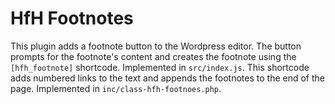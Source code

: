 # HfH Footnotes

This plugin adds a footnote button to the Wordpress editor.
The button prompts for the footnote's content and creates the footnote using the `[hfh_footnote]` shortcode. Implemented in `src/index.js`.
This shortcode adds numbered links to the text and appends the footnotes to the end of the page. Implemented in `inc/class-hfh-footnoes.php`.
